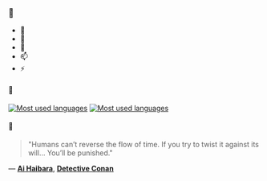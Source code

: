### 👋

- 🔭
- 🌱
- 💬
- 📫
- ⚡

#### 🧏

[![Most used languages](https://github-readme-stats-aynah.vercel.app/api/top-langs/?username=aynh&theme=solarized-dark&langs_count=6&layout=compact&hide_title=true)](https://github.com/anuraghazra/github-readme-stats#gh-dark-mode-only)
[![Most used languages](https://github-readme-stats-aynah.vercel.app/api/top-langs/?username=aynh&theme=solarized-light&langs_count=6&layout=compact&hide_title=true)](https://github.com/anuraghazra/github-readme-stats#gh-light-mode-only)

#### 💬

> "Humans can’t reverse the flow of time. If you try to twist it against its will… You’ll be punished."

&mdash; [**Ai Haibara**](https://myanimelist.net/character.php?q=Ai%20Haibara&cat=character), [**Detective Conan**](https://myanimelist.net/search/all?q=Detective%20Conan&cat=all)
